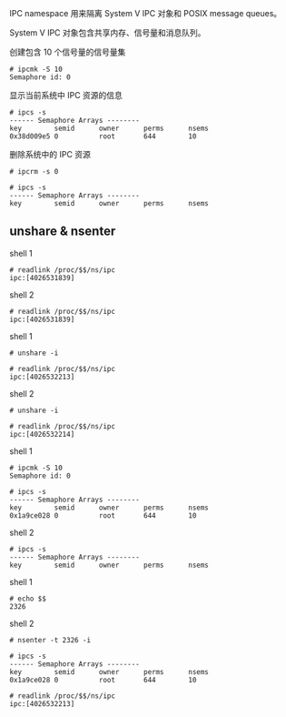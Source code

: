 IPC namespace 用来隔离 System V IPC 对象和 POSIX message queues。

System V IPC 对象包含共享内存、信号量和消息队列。

创建包含 10 个信号量的信号量集

```
# ipcmk -S 10
Semaphore id: 0
```

显示当前系统中 IPC 资源的信息

```
# ipcs -s
------ Semaphore Arrays --------
key        semid      owner      perms      nsems
0x38d009e5 0          root       644        10
```

删除系统中的 IPC 资源

```
# ipcrm -s 0

# ipcs -s
------ Semaphore Arrays --------
key        semid      owner      perms      nsems
```

## unshare & nsenter

shell 1

```
# readlink /proc/$$/ns/ipc
ipc:[4026531839]
```

shell 2

```
# readlink /proc/$$/ns/ipc
ipc:[4026531839]
```

shell 1

```
# unshare -i

# readlink /proc/$$/ns/ipc
ipc:[4026532213]
```

shell 2

```
# unshare -i

# readlink /proc/$$/ns/ipc
ipc:[4026532214]
```

shell 1

```
# ipcmk -S 10
Semaphore id: 0

# ipcs -s
------ Semaphore Arrays --------
key        semid      owner      perms      nsems
0x1a9ce028 0          root       644        10
```

shell 2

```
# ipcs -s
------ Semaphore Arrays --------
key        semid      owner      perms      nsems
```

shell 1

```
# echo $$
2326
```

shell 2

```
# nsenter -t 2326 -i

# ipcs -s
------ Semaphore Arrays --------
key        semid      owner      perms      nsems
0x1a9ce028 0          root       644        10

# readlink /proc/$$/ns/ipc
ipc:[4026532213]
```

